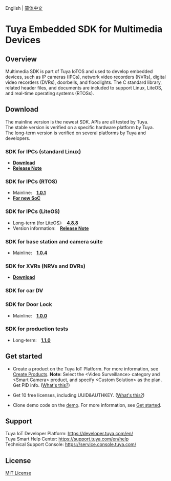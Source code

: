 English | [简体中文](./README_zh-CN.md)

# Tuya Embedded SDK for Multimedia Devices

## Overview
Multimedia SDK is part of Tuya IoTOS and used to develop embedded devices, such as IP cameras (IPCs), network video recorders (NVRs), digital video recorders (DVRs), doorbells, and floodlights. The C standard library, related header files, and documents are included to support Linux, LiteOS, and real-time operating systems (RTOSs).

## Download
The mainline version is the newest SDK. APIs are all tested by Tuya.<br>
The stable version is verified on a specific hardware platform by Tuya.<br>
The long-term version is verified on several platforms by Tuya and developers.

### SDK for IPCs (standard Linux)
* **[Download](./Linux/download.md)**
* **[Release Note](./Linux/release_note.md)**

### SDK for IPCs (RTOS)
* Mainline:&emsp;**[1.0.1](./RTOS/dowload_list_rtos.md)**
* **[For new SoC](./RTOS/For_New_SoC)**

### SDK for IPCs (LiteOS)
* Long-term (for LiteOS):&emsp;**[4.8.8](./LiteOS/dowload_list_liteos_4.8.8.md)**
* Version information:&emsp;**[Release Note](./LiteOS/release_note.md)**

### SDK for base station and **camera suite**
* Mainline:&emsp;**[1.0.4](./Base-station&Camera-Suit/download_list_kit.md)**

### SDK for XVRs (NRVs and DVRs)
* **[Download](./XVR/download.md)**

### SDK for car DV

### SDK for Door Lock
* Mainline:&emsp;**[1.0.0](./Door-Lock/doorlock_sdk_release.md)**

### SDK for production tests
* Long-term:&emsp;**[1.1.0](./fac/dowload_list_fac_1.1.0.md)**

## Get started

* Create a product on the Tuya IoT Platform. For more information, see [Create Products](https://developer.tuya.com/en/docs/iot/configure-in-platform/create-product/create-product?id=K914jp1ijtsfe).
**Note**: Select the \<Video Surveillance\> category and \<Smart Camera\> product, and specify \<Custom Solution\> as the plan. Get PID info. ([What's this?](https://github.com/tuya/tuya-iotos-embeded-sdk-multimedia/wiki/What-is#what-is-pid))

* Get 10 free licenses, including UUID&AUTHKEY. ([What's this?](https://github.com/tuya/tuya-iotos-embeded-sdk-multimedia/wiki/What-is#what-is-uuid--authkey))

* Clone demo code on the [demo](https://github.com/tuya/tuya-iotos-embeded-multimedia-demo). For more information, see [Get started](https://github.com/tuya/tuya-iotos-embeded-multimedia-demo#get-started).


## Support

Tuya IoT Developer Platform: https://developer.tuya.com/en/ <br>
Tuya Smart Help Center: https://support.tuya.com/en/help <br>
Technical Support Console: https://service.console.tuya.com/

## License
[MIT License](./LICENSE)
